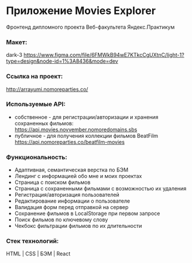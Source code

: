 # Приложение Movies Explorer
Фронтенд дипломного проекта Веб-факультета Яндекс.Практикум

### Макет:
 dark-3
https://www.figma.com/file/6FMWkB94wE7KTkcCgUXtnC/light-1?type=design&node-id=1%3A8436&mode=dev

### Ссылка на проект: 
http://arrayumi.nomoreparties.co/

### Используемые API:
* собственное - для регистрации/авторизации и хранения сохраненных фильмов: https://api.movies.novvember.nomoredomains.sbs
* публичное - для получения коллекции фильмов BeatFilm https://api.nomoreparties.co/beatfilm-movies

### Функциональность:
* Адаптивная, семантическая верстка по БЭМ
* Лендинг с информацией обо мне и моих проектах
* Страница с поиском фильмов
* Страница с сохраненными фильмами с возможностью их удаления
* Регистрация/авторизация пользователей
* Редактирование информации о пользователе
* Валидация форм перед отправкой на сервер
* Сохранение фильмов в LocalStorage при первом запросе
* Поиск фильмов по ключевому слову
* Чекбокс фильтрации фильмов по их длительности

### Стек технологий:
HTML | CSS | БЭМ | React
